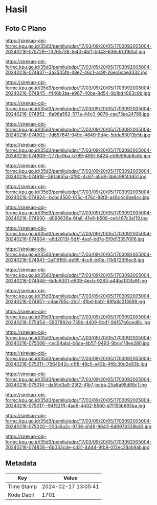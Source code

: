 # Hasil

## Foto C Plano

https://sirekap-obj-formc.kpu.go.id/35d3/pemilu/pdpr/17/03/09/20/05/1703092005004-20240216-075729--13265738-fe40-4bf1-b043-636c61d160af.jpg

https://sirekap-obj-formc.kpu.go.id/35d3/pemilu/pdpr/17/03/09/20/05/1703092005004-20240216-074837--3a3505fb-48e7-46c1-ac9f-26ec6cbe3332.jpg

https://sirekap-obj-formc.kpu.go.id/35d3/pemilu/pdpr/17/03/09/20/05/1703092005004-20240216-074845--f446b3aa-e967-40ba-8d54-0b1bd4863c6b.jpg

https://sirekap-obj-formc.kpu.go.id/35d3/pemilu/pdpr/17/03/09/20/05/1703092005004-20240216-074852--6a96a562-571a-44c0-9878-cae73ae24786.jpg

https://sirekap-obj-formc.kpu.go.id/35d3/pemilu/pdpr/17/03/09/20/05/1703092005004-20240216-074902--7d657641-949c-4649-9d4c-5dde83013b5b.jpg

https://sirekap-obj-formc.kpu.go.id/35d3/pemilu/pdpr/17/03/09/20/05/1703092005004-20240216-074909--277bc9ba-b789-495f-8424-e59e96ab8c6d.jpg

https://sirekap-obj-formc.kpu.go.id/35d3/pemilu/pdpr/17/03/09/20/05/1703092005004-20240216-074918--591a855a-0f90-4c87-a5b8-3b6c98f43d51.jpg

https://sirekap-obj-formc.kpu.go.id/35d3/pemilu/pdpr/17/03/09/20/05/1703092005004-20240216-074924--bcbc4560-015c-476c-88f9-a46c4c6be8cc.jpg

https://sirekap-obj-formc.kpu.go.id/35d3/pemilu/pdpr/17/03/09/20/05/1703092005004-20240216-074930--d096636a-6fa6-41e9-b508-ce4467c3a119.jpg

https://sirekap-obj-formc.kpu.go.id/35d3/pemilu/pdpr/17/03/09/20/05/1703092005004-20240216-074934--e8d2013f-5d1f-4ea1-bd7a-5f9d13357096.jpg

https://sirekap-obj-formc.kpu.go.id/35d3/pemilu/pdpr/17/03/09/20/05/1703092005004-20240216-074941--2a115190-de95-4cc8-b81e-f7b8723f6ec8.jpg

https://sirekap-obj-formc.kpu.go.id/35d3/pemilu/pdpr/17/03/09/20/05/1703092005004-20240216-074946--6dfc6001-e909-4ecb-9283-a44ba133fa9f.jpg

https://sirekap-obj-formc.kpu.go.id/35d3/pemilu/pdpr/17/03/09/20/05/1703092005004-20240216-074951--c4ae785c-2bc1-4fbd-bbb1-89fa8c213699.jpg

https://sirekap-obj-formc.kpu.go.id/35d3/pemilu/pdpr/17/03/09/20/05/1703092005004-20240216-075454--5807892d-739b-4409-9cd1-94f57b6ced6c.jpg

https://sirekap-obj-formc.kpu.go.id/35d3/pemilu/pdpr/17/03/09/20/05/1703092005004-20240216-075006--cec94abd-b6aa-4b57-9493-9bce118ee280.jpg

https://sirekap-obj-formc.kpu.go.id/35d3/pemilu/pdpr/17/03/09/20/05/1703092005004-20240216-075011--7564942c-c1f8-46c5-a43b-4f6c30d2e93b.jpg

https://sirekap-obj-formc.kpu.go.id/35d3/pemilu/pdpr/17/03/09/20/05/1703092005004-20240216-075014--da55d3a9-23f2-41b7-bcba-25a6a95d89c1.jpg

https://sirekap-obj-formc.kpu.go.id/35d3/pemilu/pdpr/17/03/09/20/05/1703092005004-20240216-075017--94f521ff-4ad6-4402-8560-d7f155b665ba.jpg

https://sirekap-obj-formc.kpu.go.id/35d3/pemilu/pdpr/17/03/09/20/05/1703092005004-20240216-075020--200a5a2c-9706-4149-9643-646978328b83.jpg

https://sirekap-obj-formc.kpu.go.id/35d3/pemilu/pdpr/17/03/09/20/05/1703092005004-20240216-074828--6b033cde-cd31-4444-9fb8-012ec29ab9ab.jpg


## Metadata

| Key        | Value               |
| ---------- | ------------------- |
| Time Stamp | 2024-02-17 13:05:41 |
| Kode Dapil | 1701                |




